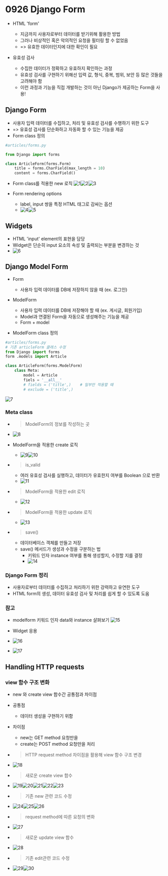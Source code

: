 # 0926 Django Form
+ HTML 'form'
  + 지금까지 사용자로부터 데이터를 받기위해 활용한 방법
  + 그러나 비상적인 혹은 악의적인 요청을 필터링 할 수 없었음
  + => 유효한 데이터인지에 대한 확인이 필요

+ 유효성 검사
  + 수집한 데이터가 정확하고 유효하지 확인하는 과정
  + 유효성 검사를 구현하기 위해선 입력 값, 형식, 중복, 범위, 보안 등 많은 것들을 고려해야 함
  + 이런 과정과 기능을 직접 개발하는 것이 아닌 Django가 제공하는 Form을 사용!

## Django Form
+ 사용자 입력 데이터를 수집하고, 처리 및 유효성 검사를 수행하기 위한 도구
+ => 유효성 검사를 단순화하고 자동화 할 수 있는 기능을 제공
+ Form class 정의
```py
#articles/forms.py

from Django import forms

class ArticleForm(forms.Form)
    title = forms.CharField(max_length = 10)
    content = forms.CharField()
```
+ Form class를 적용한 new 로직
![1](pict1.png)![2](pict2.png)![3](pict3.png)

+ Form rendering options
  + label, input 쌍을 특정 HTML 태그로 감싸는 옵션
  + ![4](pict4.png)![5](pict5.png)

## Widgets
+ HTML 'input' element의 표현을 담당
+ Widget은 단순히 input 요소의 속성 및 출력되는 부분을 변경하는 것
+ ![6](pict6.png)

## Django Model Form
+ Form 
  + 사용자 입력 데이터를 DB에 저장하지 않을 때 (ex. 로그인)
+ ModelForm
  + 사용자 입력 데이터를 DB에 저장해야 할 때 (ex. 게시글, 회원가입)
  + Model과 연결된 Form을 자동으로 생성해주는 기능을 제공
  + Form + model

+ ModelForm class 정의
```py
#articles/forms.py
# 기존 articleForm 클래스 수정
from Django import forms
form .models import Article

class ArticleForm(forms.ModelForm)
    class Meta:
        model = Article
        fiels = '__all__'
        # fields = ('title',)    # 일부만 적용할 때
        # exclude = ('title',)
```
![7](pict7.png)

### Meta class
+ > ModelForm의 정보를 작성하는 곳
+ ![8](pict8.png)
+ ModelForm을 적용한 create 로직
  + ![9](pict9.png)![10](pict10.png)

+ > is_valid
  + 여러 유효성 검사를 실행하고, 데이터가 유효한지 여부를 Boolean 으로 반환
  + ![11](pict11.png)

+ > ModelForm을 적용한 edit 로직
  + ![12](pict12.png)

+ > ModelForm을 적용한 update 로직
  + ![13](pict13.png)

+ > save()
  + 데이터베이스 객체를 만들고 저장
  + save() 메서드가 생성과 수정을 구분하는 법
    + 키워드 인자 instance 여부를 통해 생성할지, 수정할 지를 결정
    + ![14](pict14.png)

### Django Form 정리
+ 사용자로부터 데이터를 수집하고 처리하기 위한 강력하고 유연한 도구
+ HTML form의 생성, 데이터 유효성 검사 및 처리를 쉽게 할 수 있도록 도움

### 참고
+ modelform 키워드 인자 data와 instance 살펴보기
![15](pict15.png)

+ Widget 응용
+ ![16](pict16.png)
+ ![17](pict17.png)

## Handling HTTP requests
### view 함수 구조 변화
+ new 와 create view 함수간 공통점과 차이점
+ 공통점
  + 데이터 생성을 구현하기 위함
+ 차이점
  + new는 GET method 요청만을
  + create는 POST method 요청만을 처리

+ > HTTP request method 차이점을 활용해 view 함수 구조 변경
+ ![18](pict18.png)

+ > 새로운 create view 함수 
+ ![19](pict19.png)![20](pict20.png)![21](pict21.png)![22](pict22.png)![23](pict23.png)

+ > 기존 new 관련 코드 수정
+ ![24](pict24.png)![25](pict25.png)![26](pict26.png)

+ > request method에 따른 요청의 변화
+ ![27](pict27.png)

+ > 새로운 update view 함수
+ ![28](pict28.png)

+ > 기존 edit관련 코드 수정
+ ![29](pict29.png)![30](pict30.png)